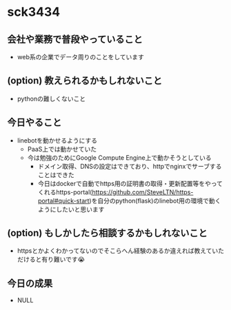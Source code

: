 # sck3434

## 会社や業務で普段やっていること
- web系の企業でデータ周りのことをしています

## (option) 教えられるかもしれないこと
- pythonの難しくないこと

## 今日やること
- linebotを動かせるようにする
  - PaaS上では動かせていた
  - 今は勉強のためにGoogle Compute Engine上で動かそうとしている
    - ドメイン取得、DNSの設定はできており、httpでnginxでサーブすることはできた
    - 今日はdockerで自動でhttps用の証明書の取得・更新配置等をやってくれるhttps-portal(https://github.com/SteveLTN/https-portal#quick-start)を自分のpython(flask)のlinebot用の環境で動くようにしたいと思います

## (option) もしかしたら相談するかもしれないこと
- httpsとかよくわかってないのでそこらへん経験のあるか違えれば教えていただけると有り難いです😭

## 今日の成果
- NULL